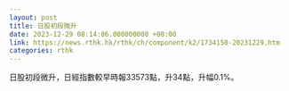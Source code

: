 ```yaml
---
layout: post
title: 日股初段微升
date: 2023-12-29 08:14:06.000000000 +08:00
link: https://news.rthk.hk/rthk/ch/component/k2/1734150-20231229.htm
categories: rthk
---
```


日股初段微升，日經指數較早時報33573點，升34點，升幅0.1%。
